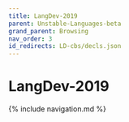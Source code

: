 ```yaml
---
title: LangDev-2019
parent: Unstable-Languages-beta
grand_parent: Browsing
nav_order: 3
id_redirects: LD-cbs/decls.json
---
```


# LangDev-2019

{% include navigation.md %}
  
[Sources]: https://github.com/plancomps/CBS-beta/tree/math/Unstable-Languages-beta/LangDev-2019
[Plain]:  ../../docs/Unstable-Languages-beta/LangDev-2019
[Pretty]: ../../math/Unstable-Languages-beta/LangDev-2019
